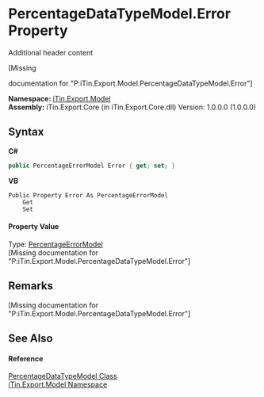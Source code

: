 # PercentageDataTypeModel.Error Property 
Additional header content 

\[Missing <summary> documentation for "P:iTin.Export.Model.PercentageDataTypeModel.Error"\]

**Namespace:**&nbsp;<a href="ef57ffcc-e95e-b212-5a46-9aa6f5a3511f">iTin.Export.Model</a><br />**Assembly:**&nbsp;iTin.Export.Core (in iTin.Export.Core.dll) Version: 1.0.0.0 (1.0.0.0)

## Syntax

**C#**<br />
``` C#
public PercentageErrorModel Error { get; set; }
```

**VB**<br />
``` VB
Public Property Error As PercentageErrorModel
	Get
	Set
```


#### Property Value
Type: <a href="19f95b88-60dd-3102-0796-e6c53f329acb">PercentageErrorModel</a><br />\[Missing <value> documentation for "P:iTin.Export.Model.PercentageDataTypeModel.Error"\]

## Remarks
\[Missing <remarks> documentation for "P:iTin.Export.Model.PercentageDataTypeModel.Error"\]

## See Also


#### Reference
<a href="1927e0b2-4e67-5cfc-4e2e-9468dd8f0f8b">PercentageDataTypeModel Class</a><br /><a href="ef57ffcc-e95e-b212-5a46-9aa6f5a3511f">iTin.Export.Model Namespace</a><br />